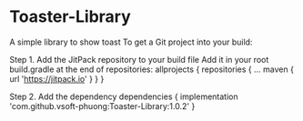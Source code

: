 # Toaster-Library
A simple library to show toast
To get a Git project into your build:

Step 1. Add the JitPack repository to your build file
Add it in your root build.gradle at the end of repositories:
allprojects {
	repositories {
	...
		maven { url 'https://jitpack.io' }
	}
}
  
 Step 2. Add the dependency
 dependencies {
	        implementation 'com.github.vsoft-phuong:Toaster-Library:1.0.2'
	}
